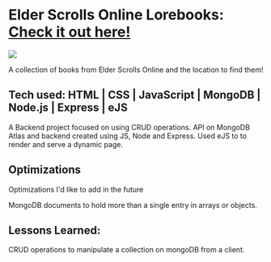 # Elder Scrolls Online Lorebooks: <a href="https://es-lore-api.herokuapp.com/" target="_blank">Check it out here!</a>
<a href="https://es-lore-api.herokuapp.com/" target="_blank"><img src="https://i.giphy.com/media/Rsawf36RxuD7NtZ98k/giphy.webp" /></a>

A collection of books from Elder Scrolls Online and the location to find them!

## Tech used: HTML | CSS | JavaScript | MongoDB | Node.js | Express | eJS

A Backend project focused on using CRUD operations. API on MongoDB Atlas and backend created using JS, Node and Express. Used eJS to to render and serve a dynamic page.

## Optimizations

Optimizations I'd like to add in the future

MongoDB documents to hold more than a single entry in arrays or objects.


## Lessons Learned:

CRUD operations to manipulate a collection on mongoDB from a client.
